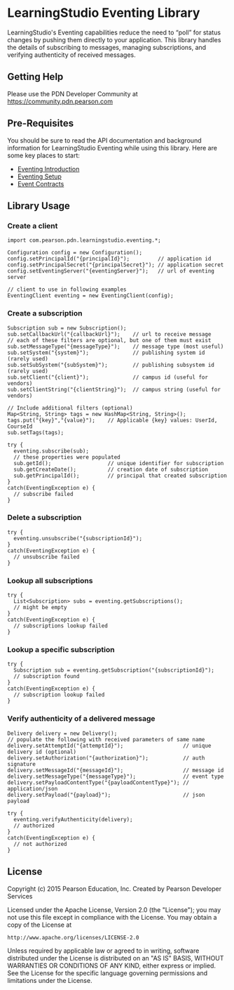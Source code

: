 # LearningStudio Eventing Library

LearningStudio's Eventing capabilities reduce the need to “poll” for status changes by pushing them directly to your application. This library handles the details of subscribing to messages, managing subscriptions, and verifying authenticity of received messages.

## Getting Help 

Please use the PDN Developer Community at https://community.pdn.pearson.com


## Pre-Requisites 

You should be sure to read the API documentation and background information for LearningStudio Eventing while using this library. Here are some key places to start:

 * [Eventing Introduction](http://developer.pearson.com/apis/eventing)
 * [Eventing Setup](http://developer.pearson.com/learningstudio/set-1)
 * [Event Contracts](http://developer.pearson.com/product/event-contracts)


## Library Usage


### Create a client

~~~~~~~~~~~~~~~~~~~~~~~
import com.pearson.pdn.learningstudio.eventing.*;

Configuration config = new Configuration();
config.setPrincipalId("{principalId}");         // application id
config.setPrincipalSecret("{principalSecret}"); // application secret
config.setEventingServer("{eventingServer}");   // url of eventing server

// client to use in following examples
EventingClient eventing = new EventingClient(config);	
~~~~~~~~~~~~~~~~~~~~~~~

### Create a subscription
 
~~~~~~~~~~~~~~~~~~~~~~~
Subscription sub = new Subscription();
sub.setCallbackUrl("{callbackUrl}");    // url to receive message
// each of these filters are optional, but one of them must exist
sub.setMessageType("{messageType}");    // message type (most useful)
sub.setSystem("{system}");              // publishing system id (rarely used)
sub.setSubSystem("{subSystem}");        // publishing subsystem id (rarely used)
sub.setClient("{client}");              // campus id (useful for vendors)
sub.setClientString("{clientString}");  // campus string (useful for vendors)

// Include additional filters (optional)
Map<String, String> tags = new HashMap<String, String>();
tags.put("{key}","{value}");    // Applicable {key} values: UserId, CourseId
sub.setTags(tags);

try {
  eventing.subscribe(sub);
  // these properties were populated
  sub.getId();                  // unique identifier for subscription
  sub.getCreateDate();          // creation date of subscription
  sub.getPrincipalId();         // principal that created subscription
}
catch(EventingException e) {
  // subscribe failed
}
~~~~~~~~~~~~~~~~~~~~~~~

### Delete a subscription

~~~~~~~~~~~~~~~~~~~~~~~
try {  
  eventing.unsubscribe("{subscriptionId}");
}
catch(EventingException e) {
  // unsubscribe failed
}
~~~~~~~~~~~~~~~~~~~~~~~

### Lookup all subscriptions

~~~~~~~~~~~~~~~~~~~~~~~
try {
  List<Subscription> subs = eventing.getSubscriptions();
  // might be empty
}
catch(EventingException e) {
  // subscriptions lookup failed
}
~~~~~~~~~~~~~~~~~~~~~~~

### Lookup a specific subscription 

~~~~~~~~~~~~~~~~~~~~~~~
try {
  Subscription sub = eventing.getSubscription("{subscriptionId}");
  // subscription found
}
catch(EventingException e) {
  // subscription lookup failed
}
~~~~~~~~~~~~~~~~~~~~~~~

### Verify authenticity of a delivered message

~~~~~~~~~~~~~~~~~~~~~~~
Delivery delivery = new Delivery();
// populate the following with received parameters of same name
delivery.setAttemptId("{attemptId}");                   // unique delivery id (optional)
delivery.setAuthorization("{authorization}");           // auth signature
delivery.setMessageId("{messageId}");                   // message id
delivery.setMessageType("{messageType}");               // event type
delivery.setPayloadContentType("{payloadContentType}"); // application/json
delivery.setPayload("{payload}");                       // json payload
		
try {
  eventing.verifyAuthenticity(delivery);
  // authorized
}
catch(EventingException e) {
  // not authorized
}
~~~~~~~~~~~~~~~~~~~~~~~

## License

Copyright (c) 2015 Pearson Education, Inc.
Created by Pearson Developer Services

Licensed under the Apache License, Version 2.0 (the "License");
you may not use this file except in compliance with the License.
You may obtain a copy of the License at

    http://www.apache.org/licenses/LICENSE-2.0

Unless required by applicable law or agreed to in writing, software
distributed under the License is distributed on an "AS IS" BASIS,
WITHOUT WARRANTIES OR CONDITIONS OF ANY KIND, either express or implied.
See the License for the specific language governing permissions and
limitations under the License.
